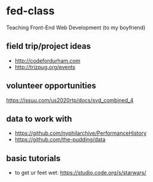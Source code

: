 # fed-class
Teaching Front-End Web Development (to my boyfriend)

## field trip/project ideas
- http://codefordurham.com
- http://trizpug.org/events

## volunteer opportunities
https://issuu.com/us2020rtp/docs/svd_combined_4

## data to work with
- https://github.com/nyphilarchive/PerformanceHistory
- https://github.com/the-pudding/data

## basic tutorials
- to get ur feet wet: https://studio.code.org/s/starwars/
